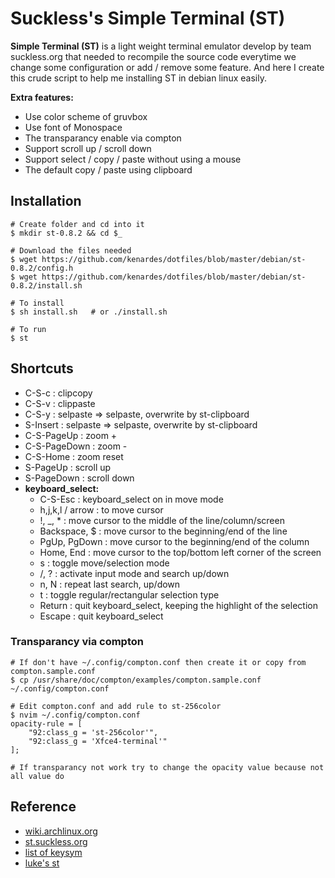# Suckless's Simple Terminal (ST)

**Simple Terminal (ST)** is a light weight terminal emulator develop by team suckless.org that needed to recompile the source code everytime we change some configuration or add / remove some feature. And here I create this crude script to help me installing ST in debian linux easily.

**Extra features:** 
* Use color scheme of gruvbox
* Use font of Monospace
* The transparancy enable via compton
* Support scroll up / scroll down
* Support select / copy / paste without using a mouse
* The default copy / paste using clipboard

## Installation

``` shell
# Create folder and cd into it
$ mkdir st-0.8.2 && cd $_

# Download the files needed
$ wget https://github.com/kenardes/dotfiles/blob/master/debian/st-0.8.2/config.h
$ wget https://github.com/kenardes/dotfiles/blob/master/debian/st-0.8.2/install.sh

# To install
$ sh install.sh   # or ./install.sh 

# To run
$ st
```

## Shortcuts
* C-S-c        : clipcopy
* C-S-v        : clippaste
* C-S-y        : selpaste => selpaste, overwrite by st-clipboard
* S-Insert     : selpaste => selpaste, overwrite by st-clipboard
* C-S-PageUp   : zoom +
* C-S-PageDown : zoom -
* C-S-Home     : zoom reset
* S-PageUp     : scroll up
* S-PageDown   : scroll down
* **keyboard_select:**
  * C-S-Esc         : keyboard_select on in move mode
  * h,j,k,l / arrow : to move cursor
  * !, _, *         : move cursor to the middle of the line/column/screen
  * Backspace, $    : move cursor to the beginning/end of the line
  * PgUp, PgDown    : move cursor to the beginning/end of the column  
  * Home, End       : move cursor to the top/bottom left corner of the screen
  * s               : toggle move/selection mode
  * /, ?            : activate input mode and search up/down
  * n, N            : repeat last search, up/down
  * t               : toggle regular/rectangular selection type
  * Return          : quit keyboard_select, keeping the highlight of the selection
  * Escape          : quit keyboard_select


### Transparancy via compton
``` shell
# If don't have ~/.config/compton.conf then create it or copy from compton.sample.conf
$ cp /usr/share/doc/compton/examples/compton.sample.conf ~/.config/compton.conf

# Edit compton.conf and add rule to st-256color
$ nvim ~/.config/compton.conf
opacity-rule = [
	"92:class_g = 'st-256color'",
	"92:class_g = 'Xfce4-terminal'"
];

# If transparancy not work try to change the opacity value because not all value do
```

## Reference 
* [wiki.archlinux.org](https://wiki.archlinux.org/index.php/St)
* [st.suckless.org](https://st.suckless.org/)
* [list of keysym](https://www.cl.cam.ac.uk/~mgk25/ucs/keysymdef.h)
* [luke's st](https://github.com/LukeSmithxyz/st)
